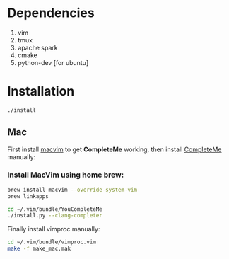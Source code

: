 # Dependencies
1. vim
2. tmux
3. apache spark
4. cmake
5. python-dev [for ubuntu]

# Installation

```bash
./install
```

## Mac
First install [macvim](https://github.com/macvim-dev/macvim/releases) to get **CompleteMe** working,
then install [CompleteMe](https://github.com/Valloric/YouCompleteMe#mac-os-x-super-quick-installation) manually:

### Install MacVim using home brew:

```bash
brew install macvim --override-system-vim
brew linkapps
```

```bash
cd ~/.vim/bundle/YouCompleteMe
./install.py --clang-completer
```

Finally install vimproc manually:

```bash
cd ~/.vim/bundle/vimproc.vim
make -f make_mac.mak
```


